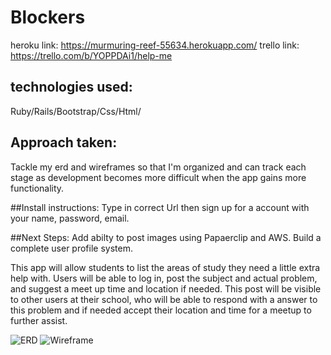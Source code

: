 # Blockers
heroku link: https://murmuring-reef-55634.herokuapp.com/
trello link: https://trello.com/b/YOPPDAi1/help-me

## technologies used: 
Ruby/Rails/Bootstrap/Css/Html/

## Approach taken: 
Tackle my erd and wireframes so that I'm organized and can track each stage as development becomes more difficult when the app gains more functionality. 

##Install instructions:
Type in correct Url then sign up for a account with your name, password, email. 

##Next Steps: 
Add abilty to post images using Papaerclip and AWS. Build a complete user profile system. 


This app will allow students to list the areas of study they need a little extra help with. Users will be able to log in, post the subject and actual problem, and suggest a meet up time and location if needed. This post will be visible to other users at their school, who will be able to respond with a answer to this problem and if needed accept their location and time for a meetup to further assist.

![ERD](assets/erd_project_2.jpg)
![Wireframe](assets/wireframe_project_2.jpg)
